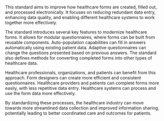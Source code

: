 This standard aims to improve how healthcare forms are created, filled out, and processed electronically. It focuses on reducing redundant data entry, enhancing data quality, and enabling different healthcare systems to work together more effectively.

The standard introduces several key features to modernize healthcare forms. It allows for modular questionnaires, where forms can be built from reusable components. Auto-population capabilities can fill in answers automatically using existing patient data. Adaptive questionnaires can change the questions presented based on previous answers. The standard also defines methods for converting completed forms into other types of healthcare data.

Healthcare professionals, organizations, and patients can benefit from this approach. Form designers can create more efficient and consistent questionnaires. Healthcare providers and patients can complete forms more easily, with less repetitive data entry. Healthcare systems can process and use the form data more effectively.

By standardizing these processes, the healthcare industry can move towards more streamlined data collection and improved information sharing, potentially leading to better coordinated care and outcomes for patients.